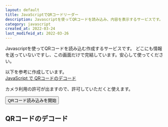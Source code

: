 ```yaml
---
layout: default
title: JavaScriptでQRコードリーダー
description: Javascriptを使ってQRコードを読み込み、内容を表示するサービスです。
category: javascript
created_at: 2022-03-24
last_modifeid_at: 2022-03-26
---
```

<script src="https://cdn.jsdelivr.net/npm/jsqr@1.4.0/dist/jsQR.min.js"></script>

<script type="text/JavaScript">
  
  $(function(){
    var video = document.createElement("video");
    var canvasElement = document.getElementById("canvas");
    var canvas = canvasElement.getContext("2d");
    var loadingMessage = document.getElementById("loadingMessage");
    var outputContainer = document.getElementById("output");
    var outputMessage = document.getElementById("outputMessage");
    var outputData = document.getElementById("outputData");

    function drawLine(begin, end, color) {
      canvas.beginPath();
      canvas.moveTo(begin.x, begin.y);
      canvas.lineTo(end.x, end.y);
      canvas.lineWidth = 4;
      canvas.strokeStyle = color;
      canvas.stroke();
    }

    function tick() {
      loadingMessage.innerText = "Loading..."
      if (video.readyState === video.HAVE_ENOUGH_DATA) {
        loadingMessage.hidden = true;
        canvasElement.hidden = false;
        outputContainer.hidden = false;

        canvasElement.height = video.videoHeight;
        canvasElement.width = video.videoWidth;
        canvas.drawImage(video, 0, 0, canvasElement.width, canvasElement.height);
        var imageData = canvas.getImageData(0, 0, canvasElement.width, canvasElement.height);
        var code = jsQR(imageData.data, imageData.width, imageData.height, {
          inversionAttempts: "dontInvert",
        });
        if (code) {
          // QRコードの部分を赤枠で囲う
          drawLine(code.location.topLeftCorner, code.location.topRightCorner, "#FF3B58");
          drawLine(code.location.topRightCorner, code.location.bottomRightCorner, "#FF3B58");
          drawLine(code.location.bottomRightCorner, code.location.bottomLeftCorner, "#FF3B58");
          drawLine(code.location.bottomLeftCorner, code.location.topLeftCorner, "#FF3B58");
          outputMessage.hidden = true;
          outputData.parentElement.hidden = false;
          let codeData = code.data;
          if(codeData != null && (codeData.startsWith('https://') || codeData.startsWith('http://'))){
            outputData.innerHTML = '<a href="' +  codeData + '">' + codeData + '</a>'
          }else{
            outputData.innerText = codeData;
          }
          
        } else {
          //処理なし
        }
      }
      requestAnimationFrame(tick);
    }

    let localStream = null;

    $("#start").click(() => {
      navigator.mediaDevices.getUserMedia({ video: { facingMode: "environment" }, audio: false })
        .then(stream => {
          localStream = stream;
          video.srcObject = stream;
          video.setAttribute("playsinline", true); 
          video.play();
          requestAnimationFrame(tick);
        }).catch(err => alert(`${err.name} ${err.message}`));
      $(this).hide();
      $("#stop").show();
    });

    $("#stop").click(() => {
      localStream.getVideoTracks().forEach((track) => {
        track.stop();
      });
      $(this).hide();
      $("#start").show();
    });
  });

</script>

Javascriptを使ってQRコードを読み込む作成するサービスです。
どこにも情報を送っていないですし、この画面だけで完結しています。安心して使ってください。

以下を参考に作成しています。  
[JavaScript で QRコードのデコード](https://qiita.com/youtoy/items/d94a5bf835d3f4007c81)

カメラ利用の許可が出ますので、許可していただくと使えます。

<button id="start">QRコード読み込みを開始</button>
<button id="stop" hidden>停止</button>

## QRコードのデコード

<div id="output" hidden>
  <div id="outputMessage">こちらにかざした読み込んだQRコードのデコード結果を表示します。</div>
  <div hidden><b>読み込んだデータ:</b> <span id="outputData"></span></div>
</div>

<div id="loadingMessage"></div>
<canvas id="canvas" hidden></canvas>